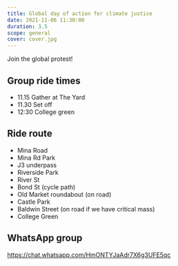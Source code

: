 ```yaml
---
title: Global day of action for climate justice
date: 2021-11-06 11:30:00
duration: 3.5
scope: general
cover: cover.jpg
---
```


Join the global protest!

## Group ride times 
- 11.15 Gather at The Yard
- 11.30 Set off 
- 12:30 College green

<!--more-->

## Ride route
- Mina Road
- Mina Rd Park
- J3 underpass
- Riverside Park
- River St
- Bond St (cycle path)
- Old Market roundabout (on road)
- Castle Park
- Baldwin Street (on road if we have critical mass)
- College Green

## WhatsApp group
https://chat.whatsapp.com/HmONTYJaAdr7X6g3UFE5qc